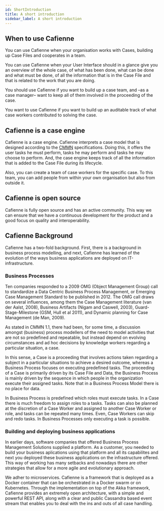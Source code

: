 ```yaml
---
id: ShortIntroduction
title: A short introduction
sidebar_label: A short introduction
---
```


## When to use Cafienne
You can use Cafienne when your organisation works with Cases, building up Case Files and cooperates in a team. 

You can use Cafienne when your User Interface should in a glance give you an overview of the whole case, of what has been done, what can be done and what must be done, of all the information that is in the Case File and that is related to the work that you are doing. 

You should use Cafienne if you want to build up a case team, and –as a case manager– want to keep all of them involved in the proceeding of the case.

You want to use Cafienne if you want to build up an auditable track of what case workers contributed to solving the case.


## Cafienne is a case engine
Cafienne is a case engine. Cafienne interprets a case model that is designed according to the [CMMN](https://www.omg.org/spec/CMMN/About-CMMN/) specifications. Doing this, it offers the user tasks he must perform, tasks he may perform and tasks he may choose to perform. And, the case engine keeps track of all the information that is added to the Case File during its lifecycle.

Also, you can create a team of case workers for the specific case. To this team, you can add people from within your own organisation but also from outside it.

## Cafienne is open source
Cafienne is fully open source and has an active community. This way we can ensure that we have a continuous development for the product and a good focus on quality and interoperability.

## Cafienne Background
Cafienne has a two-fold background. First, there is a background in business process modelling, and next, Cafienne has learned of the evolution of the ways business applications are deployed on IT-infrastructure.

### Business Processes
Ten companies responded to a 2009 OMG (Object Management Group) call to standardize a Data Centric Business Process Management, or Emerging Case Management Standard to be published in 2012. The OMG call draws on several influences, among them the Case Management literature (van der Aalst, 2008), Business Artifacts (Nigam and Caswell, 2003), Guard-Stage-Milestone (GSM, Hull et al 2011), and Dynamic planning for Case Management (de Man, 2009).

As stated in CMMN 1.1, there had been, for some time, a discussion amongst (business) process modellers of the need to model activities that are not so predefined and repeatable, but instead depend on  evolving circumstances and ad hoc decisions by knowledge workers regarding a particular situation, a case. 

In this sense, a Case is a proceeding that involves actions taken regarding a subject in a particular situations to achieve a desired outcome, whereas a Business Process focuses on executing predefined tasks. The proceeding of a Case is primarily driven by its Case File and Data, the Business Process is mainly driven by the sequence in which people in the organization execute their assigned tasks. Note  that in a Business Process Model there is no place for data.

In Business Process is predefined which roles must execute tasks. In a Case there is much freedom to assign roles to a tasks. Tasks can also be planned at the discretion of a Case Worker and assigned to another Case Worker or role, and tasks can be repeated many times. Even, Case Workers can skip and redo tasks. In Business Processes only executing a task is possible.


### Building and deploying business applications
In earlier days, software companies that offered Business Process Management Solutions supplied a platform. As a customer, you needed to build your business aplications using that platform and all its capabilites and next you deployed these business applications on the infrastructure offered. This way of working has many setbacks and nowadays there are other strategies that allow for a more agile and evolutionary approach.

We adher to microservices. Cafienne is a framework that is deployed as a Docker container that can be orchestrated in a Docker swarm or on Kubernetes. Through the implementation on top of the Akka framework, Cafienne provides an extremely open architecture, with a simple and powerful REST API, along with a clear and public Cassandra based event stream that enables you to deal with the ins and outs of all case handling. 